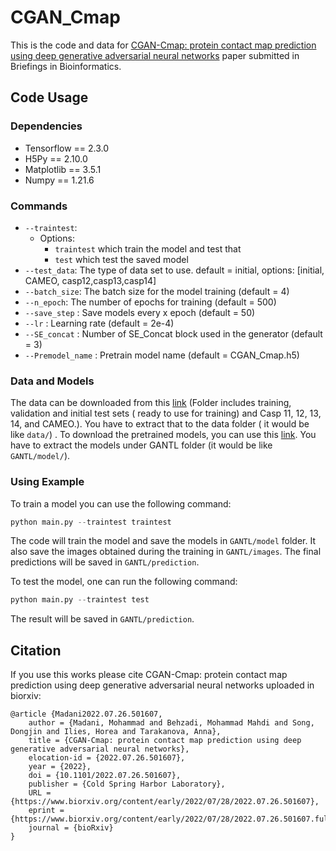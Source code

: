 # CGAN_Cmap

This is the code and data for [CGAN-Cmap: protein contact map prediction using deep generative adversarial neural networks](https://www.biorxiv.org/content/10.1101/2022.07.26.501607v1) paper submitted in Briefings in Bioinformatics. 

## Code Usage

### Dependencies

- Tensorflow == 2.3.0
- H5Py == 2.10.0
- Matplotlib == 3.5.1
- Numpy == 1.21.6

### Commands

- `--traintest`: 
  - Options: 
    - `traintest` which train the model and test that
    - `test` which test the saved model
- `--test_data`: The type of data set to use. default = initial, options: [initial, CAMEO, casp12,casp13,casp14]
- `--batch_size`: The batch size for the model training (default = 4)
- `--n_epoch`: The number of epochs for training (default = 500)
- `--save_step` : Save models every x epoch (default = 50)
- `--lr` : Learning rate (default = 2e-4)
- `--SE_concat` : Number of SE_Concat block used in the generator (default = 3)
- `--Premodel_name` : Pretrain model name (default = CGAN_Cmap.h5)

### Data and Models

The data can be downloaded from this [link](https://drive.google.com/file/d/1jsbmcryO1_e7bsrbAZ9B9Ljhgm5j6U4K/view?usp=sharing) (Folder includes training, validation and initial test sets ( ready to use for training) and Casp 11, 12, 13, 14, and CAMEO.). You have to extract that to the data folder ( it would be like `data/`) . To download the pretrained models, you can use this [link](). You have to extract the models under GANTL folder (it would be like `GANTL/model/`). 

### Using Example

To train a model you can use the following command:

```python
python main.py --traintest traintest
```

The code will train the model and save the models in `GANTL/model` folder. It also save the images obtained during the training in `GANTL/images`. The final predictions will be saved in `GANTL/prediction`.

To test the model, one can run the following command:

```python
python main.py --traintest test
```

The result will be saved in  `GANTL/prediction`.

## Citation 
If you use this works please cite 
CGAN-Cmap: protein contact map prediction using deep generative adversarial neural networks uploaded in biorxiv:
```
@article {Madani2022.07.26.501607,
	author = {Madani, Mohammad and Behzadi, Mohammad Mahdi and Song, Dongjin and Ilies, Horea and Tarakanova, Anna},
	title = {CGAN-Cmap: protein contact map prediction using deep generative adversarial neural networks},
	elocation-id = {2022.07.26.501607},
	year = {2022},
	doi = {10.1101/2022.07.26.501607},
	publisher = {Cold Spring Harbor Laboratory},
	URL = {https://www.biorxiv.org/content/early/2022/07/28/2022.07.26.501607},
	eprint = {https://www.biorxiv.org/content/early/2022/07/28/2022.07.26.501607.full.pdf},
	journal = {bioRxiv}
}
```
